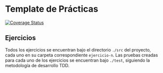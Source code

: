 # Template de Prácticas

[![Coverage Status](https://coveralls.io/repos/github/tanafc/ejercicios-dsi/badge.svg?branch=master)](https://coveralls.io/github/tanafc/ejercicios-dsi?branch=master)

## Ejercicios
Todos los ejercicios se encuentran bajo el directorio `./src` del proyecto, cada uno en su carpeta correspondiente `ejercicio-n`. Las pruebas creadas para cada uno de los ejercicios se encuentran bajo `./test`, siguiendo la metodología de desarrollo TDD.
